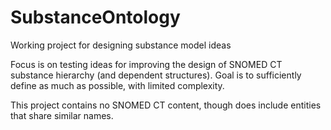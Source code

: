 # SubstanceOntology
Working project for designing substance model ideas

Focus is on testing ideas for improving the design of SNOMED CT substance hierarchy (and dependent structures).
Goal is to sufficiently define as much as possible, with limited complexity.

This project contains no SNOMED CT content, though does include entities that share similar names.
